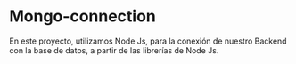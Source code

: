 # Mongo-connection
En este proyecto, utilizamos Node Js, para la conexión de nuestro Backend con la base de datos, a partir de las librerías de Node Js.
